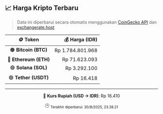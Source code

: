

<!-- HARGA_KRIPTO -->
## 📈 Harga Kripto Terbaru

> Data ini diperbarui secara otomatis menggunakan [CoinGecko API](https://www.coingecko.com/) dan [exchangerate.host](https://exchangerate.host/)

<div align="center">

| 🪙 Token | 💰 Harga (IDR) |
|:------:|---------------:|
| 🟠 **Bitcoin (BTC)**   | Rp 1.784.801.968 |
| 🔵 **Ethereum (ETH)**  | Rp 71.623.093 |
| 🟣 **Solana (SOL)**    | Rp 3.292.100 |
| 🟢 **Tether (USDT)**   | Rp 16.418 |

---

💱 **Kurs Rupiah (USD → IDR)**: Rp 16.410

🕒 <sub>Terakhir diperbarui: 30/8/2025, 23.38.21</sub>

</div>
<!-- /HARGA_KRIPTO -->
